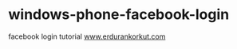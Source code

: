 windows-phone-facebook-login
============================
facebook login tutorial www.erdurankorkut.com
